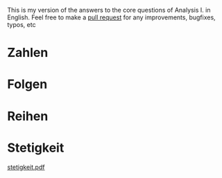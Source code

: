 This is my version of the answers to the core questions of Analysis I. in English. Feel free to make a [pull request](https://github.com/kosii/kernfragen/pulls) for any improvements, bugfixes, typos, etc 

# Zahlen
# Folgen
# Reihen
# Stetigkeit
[stetigkeit.pdf](https://github.com/kosii/kernfragen/raw/main/3-Stetigkeit/stetigkeit.pdf)
